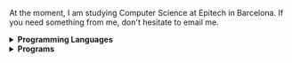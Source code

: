 At the moment, I am studying Computer Science at Epitech in Barcelona. If you need something from me, don't hesitate to email me.

<details>
<summary><b>Programming Languages</b></summary>
- C
- C++
- HTML
- CSS
- JS, Node.js
- PHP
- Python
</details>

<details>
<summary><b>Programs</b></summary>
- Adobe Illustrator
- Adobe Photoshop
</details>
